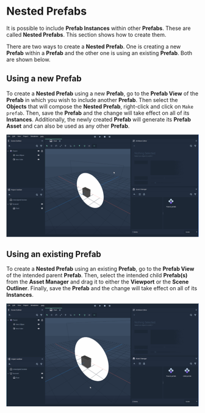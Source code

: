 # Nested Prefabs

It is possible to include **Prefab Instances** within other **Prefabs**. These are called **Nested Prefabs**. This section shows how to create them.

There are two ways to create a **Nested Prefab**. One is creating a new **Prefab** within a **Prefab** and the other one is using an existing **Prefab**. Both are shown below.

## Using a new Prefab

To create a **Nested Prefab** using a new **Prefab**, go to the **Prefab View** of the **Prefab** in which you wish to include another **Prefab**. Then select the **Objects** that will compose the **Nested Prefab**, right-click and click on `Make prefab`. Then, save the **Prefab** and the change will take effect on all of its **Instances**. Additionally, the newly created **Prefab** will generate its **Prefab Asset** and can also be used as any other **Prefab**.

![](../../.gitbook/assets/prefabnested1_3.gif)

## Using an existing Prefab

To create a **Nested Prefab** using an existing **Prefab**, go to the **Prefab View** of the intended parent **Prefab**. Then, select the intended child **Prefab(s)** from the **Asset Manager** and drag it to either the **Viewport** or the **Scene Outliner**. Finally, save the **Prefab** and the change will take effect on all of its **Instances**. 

![](../../.gitbook/assets/prefabnested2_3.gif)

